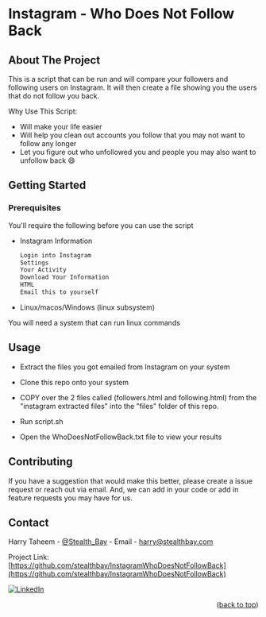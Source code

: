 # Instagram - Who Does Not Follow Back

<!-- ABOUT THE PROJECT -->
## About The Project

This is a script that can be run and will compare your followers and following users on Instagram.
It will then create a file showing you the users that do not follow you back.

Why Use This Script:
* Will make your life easier
* Will help you clean out accounts you follow that you may not want to follow any longer
* Let you figure out who unfollowed you and people you may also want to unfollow back :smile:


<!-- GETTING STARTED -->
## Getting Started

### Prerequisites

You'll require the following before you can use the script
* Instagram Information
  ```sh
  Login into Instagram
  Settings
  Your Activity
  Download Your Information
  HTML 
  Email this to yourself

  ```

* Linux/macos/Windows (linux subsystem)

 You will need a system that can run linux commands


<!-- USAGE EXAMPLES -->
## Usage

* Extract the files you got emailed from Instagram on your system

* Clone this repo onto your system

* COPY over the 2 files called (followers.html and following.html) from the "instagram extracted files" into the "files" folder of this repo.

* Run script.sh

* Open the WhoDoesNotFollowBack.txt file to view your results


<!-- CONTRIBUTING -->
## Contributing

If you have a suggestion that would make this better, please create a issue request or reach out via email. And, we can add in your code or add in feature requests you may have for us.

<!-- CONTACT -->
## Contact

Harry Taheem - [@Stealth_Bay](https://twitter.com/stealth_bay) - Email - harry@stealthbay.com 

Project Link: [https://github.com/stealthbay/InstagramWhoDoesNotFollowBack](https://github.com/stealthbay/InstagramWhoDoesNotFollowBack)

 [![LinkedIn][linkedin-shield]][linkedin-url]

<p align="right">(<a href="#readme-top">back to top</a>)</p>



<!-- MARKDOWN LINKS & IMAGES -->
<!-- https://www.markdownguide.org/basic-syntax/#reference-style-links -->
[linkedin-shield]: https://img.shields.io/badge/-LinkedIn-black.svg?style=for-the-badge&logo=linkedin&colorB=555
[linkedin-url]: https://linkedin.com/in/taheem
[product-screenshot]: images/screenshot.png